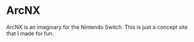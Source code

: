 # ArcNX

ArcNX is an imaginary for the Nintendo Switch. This is just a concept site that I made for fun.